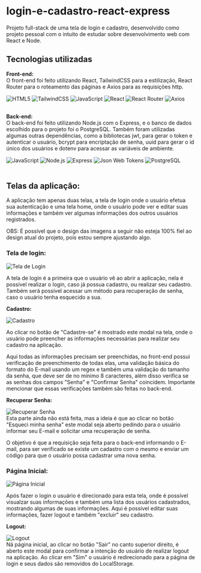 # login-e-cadastro-react-express
Projeto full-stack de uma tela de login e cadastro, desenvolvido como projeto pessoal com o intuito de estudar sobre desenvolvimento web com React e Node.

## Tecnologias utilizadas
<b>Front-end:</b>
<br>
O front-end foi feito utilizando React, TailwindCSS para a estilização, React Router para o roteamento das páginas e Axios para as requisições http.

<div style="inline_block">
    <img alt="HTML5" align="center" src="https://img.shields.io/badge/HTML5-E34F26?style=for-the-badge&logo=html5&logoColor=white" />
    <img alt="TailwindCSS" align="center" src="https://img.shields.io/badge/Tailwind_CSS-38B2AC?style=for-the-badge&logo=tailwind-css&logoColor=white" />
    <img alt="JavaScript" align="center" src="https://img.shields.io/badge/JavaScript-F7DF1E?style=for-the-badge&logo=javascript&logoColor=black" />
    <img alt="React" align="center" src="https://img.shields.io/badge/React-20232A?style=for-the-badge&logo=react&logoColor=61DAFB" />
    <img alt="React Router" align="center" src="https://img.shields.io/badge/React_Router-CA4245?style=for-the-badge&logo=react-router&logoColor=white" />
    <img alt="Axios" align="center" src="https://img.shields.io/badge/axios-671ddf?&style=for-the-badge&logo=axios&logoColor=white" />
</div>

##

<b>Back-end:</b>
<br>
O back-end foi feito utilizando Node.js com o Express, e o banco de dados escolhido para o projeto foi o PostgreSQL. Também foram utilizadas algumas outras dependências, como a bibliotecas jwt, para gerar o token e autenticar o usuário, bcrypt para encriptação de senha, uuid para gerar o id único dos usuários e dotenv para acessar as variáveis de ambiente.

<div style="inline_block">
    <img alt="JavaScript" align="center" src="https://img.shields.io/badge/JavaScript-F7DF1E?style=for-the-badge&logo=javascript&logoColor=black" />
    <img alt="Node.js" align="center" src="https://img.shields.io/badge/Node.js-43853D?style=for-the-badge&logo=node.js&logoColor=white" />
    <img alt="Express" align="center" src="https://img.shields.io/badge/Express.js-404D59?style=for-the-badge" />
    <img alt="Json Web Tokens" align="center" src="https://img.shields.io/badge/json%20web%20tokens-323330?style=for-the-badge&logo=json-web-tokens&logoColor=pink" />
    <img alt="PostgreSQL" align="center" src="https://img.shields.io/badge/PostgreSQL-316192?style=for-the-badge&logo=postgresql&logoColor=white" />
</div>
<br>

## Telas da aplicação:
A aplicação tem apenas duas telas, a tela de login onde o usuário efetua sua autenticação e uma tela home, onde o usuário pode ver e editar suas informações e também ver algumas informações dos outros usuários registrados.

OBS: É possível que o design das imagens a seguir não esteja 100% fiel ao design atual do projeto, pois estou sempre ajustando algo.

### Tela de login:
<img alt='Tela de Login' src='https://imgur.com/bm2DOrZ.png'><br>

A tela de login é a primeira que o usuário vê ao abrir a aplicação, nela é possível realizar o login, caso já possua cadastro, ou realizar seu cadastro. Também será possível acessar um método para recuperação de senha, caso o usuário tenha esquecido a sua.
<br>

<b>Cadastro:</b>

<img alt='Cadastro' src='https://imgur.com/i8eutvJ.png'><br>

Ao clicar no botão de "Cadastre-se" é mostrado este modal na tela, onde o usuário pode preencher as informações necessárias para realizar seu cadastro na aplicação.

Aqui todas as informações precisam ser preenchidas, no front-end possui verificação de preenchimento de todas elas, uma validação básica do formato do E-mail usando um regex e também uma validação do tamanho da senha, que deve ser de no mínimo 8 caracteres, além disso verifica se as senhas dos campos "Senha" e "Confirmar Senha" coincidem. Importante mencionar que essas verificações também são feitas no back-end.

<b>Recuperar Senha:</b>

<img alt='Recuperar Senha' src='https://imgur.com/2XtfGSe.png'><br>
Esta parte ainda não está feita, mas a ideia é que ao clicar no botão "Esqueci minha senha" este modal seja aberto pedindo para o usuário informar seu E-mail e solicitar uma recuperação de senha.

O objetivo é que a requisição seja feita para o back-end informando o E-mail, para ser verificado se existe um cadastro com o mesmo e enviar um código para que o usuário possa cadastrar uma nova senha.

### Página Inicial:
<img alt='Página Inicial' src='https://imgur.com/sRCfgfd.png'><br>

Após fazer o login o usuário é direcionado para esta tela, onde é possível visualzar suas informações e também uma lista dos usuários cadastrados, mostrando algumas de suas informações. Aqui é possível editar suas informações, fazer logout e também "excluir" seu cadastro.

<b>Logout:</b>

<img alt='Logout' src='https://imgur.com/1fNpLXF.png'><br>
Ná página inicial, ao clicar no botão "Sair" no canto superior direito, é aberto este modal para confirmar a intenção do usuário de realizar logout na aplicação. Ao clicar em "Sim" o usuário é redirecionado para a página de login e seus dados são removidos do LocalStorage.
